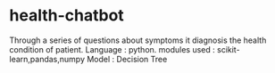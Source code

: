 # health-chatbot
Through a series of questions about symptoms it diagnosis the health condition of patient.
Language : python.
modules used : scikit-learn,pandas,numpy
Model : Decision Tree
